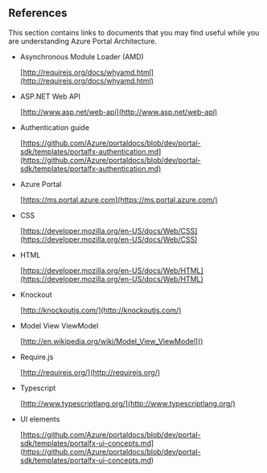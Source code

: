 
<a name="portalfxExtensionsArchitectureReferences"></a>

<!-- link to this document is [portalfx-extensions-architecture-references.md]()
-->

## References
This section contains links to documents that you may find useful while you are understanding Azure Portal Architecture.

* Asynchronous Module Loader (AMD) 

    [http://requirejs.org/docs/whyamd.html](http://requirejs.org/docs/whyamd.html)

* ASP.NET Web API 

    [http://www.asp.net/web-api](http://www.asp.net/web-api)

* Authentication guide
    
    [https://github.com/Azure/portaldocs/blob/dev/portal-sdk/templates/portalfx-authentication.md](https://github.com/Azure/portaldocs/blob/dev/portal-sdk/templates/portalfx-authentication.md)

* Azure Portal

    [https://ms.portal.azure.com](https://ms.portal.azure.com/)

* CSS

    [https://developer.mozilla.org/en-US/docs/Web/CSS](https://developer.mozilla.org/en-US/docs/Web/CSS)

* HTML
    
    [https://developer.mozilla.org/en-US/docs/Web/HTML](https://developer.mozilla.org/en-US/docs/Web/HTML)

* Knockout

    [http://knockoutjs.com/](http://knockoutjs.com/)

* Model View ViewModel 
 
    [http://en.wikipedia.org/wiki/Model_View_ViewModel]()

* Require.js

    [http://requirejs.org/](http://requirejs.org/) 

* Typescript

    [http://www.typescriptlang.org/](http://www.typescriptlang.org/)

* UI elements
    
    [https://github.com/Azure/portaldocs/blob/dev/portal-sdk/templates/portalfx-ui-concepts.md] (https://github.com/Azure/portaldocs/blob/dev/portal-sdk/templates/portalfx-ui-concepts.md)